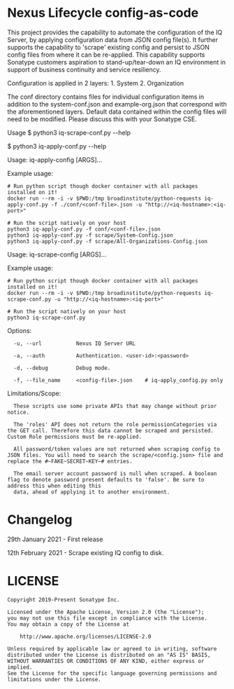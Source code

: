 <!--

    Copyright 2019-Present Sonatype Inc.
    
    Licensed under the Apache License, Version 2.0 (the "License");
    you may not use this file except in compliance with the License.
    You may obtain a copy of the License at
    
        http://www.apache.org/licenses/LICENSE-2.0
    
    Unless required by applicable law or agreed to in writing, software
    distributed under the License is distributed on an "AS IS" BASIS,
    WITHOUT WARRANTIES OR CONDITIONS OF ANY KIND, either express or implied.
    See the License for the specific language governing permissions and
    limitations under the License.

-->
# Nexus Lifecycle config-as-code

This project provides the capability to automate the configuration of the IQ Server, by applying configuration data 
from JSON config file(s). It further supports the capability to 'scrape' existing config and persist to JSON config files
from where it can be re-applied. This capability supports Sonatype customers aspiration to stand-up/tear-down an IQ 
environment in support of business continuity and service resiliency. 

Configuration is applied in 2 layers:
    1. System
    2. Organization

The conf directory contains files for individual configuration items in addition to the system-conf.json and 
example-org.json that correspond with the aforementioned layers. Default data contained within the config files will 
need to be modified. Please discuss this with your Sonatype CSE.


Usage
$ python3 iq-scrape-conf.py --help

$ python3 iq-apply-conf.py --help

Usage: iq-apply-config [ARGS]...

  Example usage:

    # Run python script though docker container with all packages installed on it!
    docker run --rm -i -v $PWD:/tmp broadinstitute/python-requests iq-apply-conf.py -f ./conf/<conf-file>.json -u "http://<iq-hostname>:<iq-port>"

    # Run the script natively on your host
    python3 iq-apply-conf.py -f conf/<conf-file>.json
    python3 iq-apply-conf.py -f scrape/System-Config.json
    python3 iq-apply-conf.py -f scrape/All-Organizations-Config.json


Usage: iq-scrape-config [ARGS]...

  Example usage:

    # Run python script though docker container with all packages installed on it!
    docker run --rm -i -v $PWD:/tmp broadinstitute/python-requests iq-scrape-conf.py -u "http://<iq-hostname>:<iq-port>"

    # Run the script natively on your host
    python3 iq-scrape-conf.py

Options:

      -u, --url           Nexus IQ Server URL

      -a, --auth          Authentication. <user-id>:<password> 

      -d, --debug         Debug mode.

      -f, --file_name     <config-file>.json    # iq-apply_config.py only

Limitations/Scope:

      These scripts use some private APIs that may change without prior notice. 

      The 'roles' API does not return the role permissionCategories via the GET call. Therefore this data cannot be scraped and persisted. Custom Role permissions must be re-applied.

      All password/token values are not returned when scraping config to JSON files. You will need to search the scrape/<config.json> file and replace the #~FAKE~SECRET~KEY~# entries.

      The email server account password is null when scraped. A boolean flag to denote password present defaults to 'false'. Be sure to address this when editing this
      data, ahead of applying it to another environment.
  

Changelog
=========
29th January 2021 - First release

12th February 2021 - Scrape existing IQ config to disk.

LICENSE
=========


    Copyright 2019-Present Sonatype Inc.
    
    Licensed under the Apache License, Version 2.0 (the "License");
    you may not use this file except in compliance with the License.
    You may obtain a copy of the License at
    
        http://www.apache.org/licenses/LICENSE-2.0
    
    Unless required by applicable law or agreed to in writing, software
    distributed under the License is distributed on an "AS IS" BASIS,
    WITHOUT WARRANTIES OR CONDITIONS OF ANY KIND, either express or implied.
    See the License for the specific language governing permissions and
    limitations under the License.
